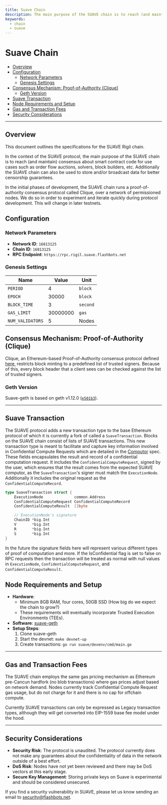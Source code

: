 ```yaml
---
title: Suave Chain
description: The main purpose of the SUAVE chain is to reach (and maintain) consensus about smart contract code for use cases such as order flow auctions, solvers, block builders, etc.
keywords:
  - chain
  - suave
---
```


<!-- omit from toc -->
# Suave Chain

<div class="hideInDocs">

<!-- TOC -->

- [Overview](#overview)
- [Configuration](#configuration)
  - [Network Parameters](#network-parameters)
  - [Genesis Settings](#genesis-settings)
- [Consensus Mechanism: Proof-of-Authority (Clique)](#consensus-mechanism-proof-of-authority-clique)
  - [Geth Version](#geth-version)
- [Suave Transaction](#suave-transaction)
- [Node Requirements and Setup](#node-requirements-and-setup)
- [Gas and Transaction Fees](#gas-and-transaction-fees)
- [Security Considerations](#security-considerations)

<!-- /TOC -->

---

</div>

## Overview

This document outlines the specifications for the SUAVE Rigil chain.

In the context of the SUAVE protocol, the main purpose of the SUAVE chain is to reach (and maintain) consensus about smart contract code for use cases such as order flow auctions, solvers, block builders, etc. Additionally the SUAVE chain can also be used to store and/or broadcast data for better censorship guarantees.

In the initial phases of development, the SUAVE chain runs a proof-of-authority consensus protocol called Clique, over a network of permissioned nodes. We do so in order to experiment and iterate quickly during protocol development. This will change in later testnets.

## Configuration

### Network Parameters

- **Network ID**: `16813125`
- **Chain ID**: `16813125`
- **RPC Endpoint**: `https://rpc.rigil.suave.flashbots.net`

### Genesis Settings

| Name             | Value    | Unit     |
| ---------------- | -------- | -------- |
| `PERIOD`         | 4        | `block`  |
| `EPOCH`          | 30000    | `block`  |
| `BLOCK_TIME`     | 3        | `second` |
| `GAS_LIMIT`      | 30000000 | `gas`    |
| `NUM_VALIDATORS` | 5        | Nodes    |

## Consensus Mechanism: Proof-of-Authority (Clique)

Clique, an Ethereum-based Proof-of-Authority consensus protocol defined [here](https://eips.ethereum.org/EIPS/eip-225#:~:text=A%20PoA%20scheme%20is%20based,the%20list%20of%20trusted%20signers), restricts block minting to a predefined list of trusted signers. Because of this, every block header that a client sees can be checked against the list of trusted signers.


### Geth Version

Suave-geth is based on geth v1.12.0 ([`e501b3`](https://github.com/flashbots/suave-geth/commit/e501b3b05db8e169f67dc78b7b59bc352b3c638d)).

---

## Suave Transaction

The SUAVE protocol adds a new transaction type to the base Ethereum protocol of which it is currently a fork of called a `SuaveTransaction`. Blocks on the SUAVE chain consist of lists of SUAVE transactions. This new transaction type is meant to facilitate and capture key information involved in Confidential Compute Requests which are detailed in the [Computor](/specs/rigil/computor.md) spec. These fields encapsulates the result and record of a confidential computation request. It includes the `ConfidentialComputeRequest`, signed by the user, which ensures that the result comes from the expected SUAVE computor, as the `SuaveTransaction`'s signer must match the `ExecutionNode`. Additionally it includes the original request as the `ConfidentialComputeRecord`.

```go
type SuaveTransaction struct {
	ExecutionNode              common.Address
	ConfidentialComputeRequest ConfidentialComputeRecord
	ConfidentialComputeResult  []byte

	// ExecutionNode's signature
	ChainID *big.Int
	V       *big.Int
	R       *big.Int
	S       *big.Int
}
```
In the future the signature fields here will represent various different types of proof of computation and more. If the IsConfidential flag is set to false on RPC requests then the transaction will be treated as normal with null values in `ExecutionNode`, `ConfidentialComputeRequest`, and `ConfidentialComputeResult`.

## Node Requirements and Setup

- **Hardware**:
    - Minimum 8GB RAM, four cores, 50GB SSD (How big do we expect the chain to grow?)
    - These requirements will eventually incorporate Trusted Execution Environments (TEEs).
- **Software**: [suave-geth](https://github.com/flashbots/suave-geth/)
- **Setup Steps**:
    1. Clone suave-geth
    2. Start the devnet: `make devnet-up`
    3. Create transactions: `go run suave/devenv/cmd/main.go`

---

## Gas and Transaction Fees

The SUAVE chain employs the same gas pricing mechanism as Ethereum pre-Cancun hardfork (no blob transactions) where gas prices adjust based on network demand. Nodes currently track Confidential Compute Request gas usage, but do not charge for it and there is no cap for offchain compute.

Currently SUAVE transactions can only be expressed as Legacy transaction types, although they will get converted into EIP-1559 base fee model under the hood.

---

## Security Considerations

- **Security Risk**: The protocol is unaudited. The protocol currently does not make any guarantees about the confidentiality of data in the network outside of a best effort.
- **DoS Risk**: Nodes have not yet been reviewed and there may be DoS vectors at this early stage.
- **Secure Key Management**: Storing private keys on Suave is experimental and should be considered unsecured.

If you find a security vulnerability in SUAVE, please let us know sending an email to security@flashbots.net.

